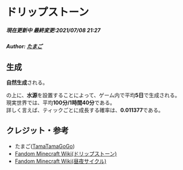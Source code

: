 # ドリップストーン
<h5>現在更新中
最終変更:2021/07/08 21:27</h5>

##### Author: [たまご](/wiki/author/tamagoez)

## 生成
**自然生成**される。  
<!-- [ドリップストーンブロック](/wiki/dripstone-block) -->
の上に、**水源**を設置することによって、ゲーム内で平均**5日**で生成される。  
現実世界では、平均**100分/1時間40分**である。  
詳しく言えば、ティックごとに成長する確率は、**0.011377**である。

## クレジット・参考
 - たまご([TamaTamaGoGo](https://github.com/tamatamagogo))
 - [Fandom Minecraft Wiki(ドリップストーン)](https://minecraft.fandom.com/ja/wiki/%E9%8D%BE%E4%B9%B3%E7%9F%B3)
 - [Fandom Minecraft Wiki(昼夜サイクル)](https://minecraft.fandom.com/ja/wiki/%E6%98%BC%E5%A4%9C%E3%82%B5%E3%82%A4%E3%82%AF%E3%83%AB)

